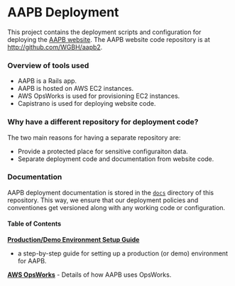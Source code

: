 # AAPB Deployment

This project contains the deployment scripts and configuration for deploying
the [AAPB website](http://americanarchive.org). The AAPB website code
repository is at http://github.com/WGBH/aapb2.

### Overview of tools used

  * AAPB is a Rails app.
  * AAPB is hosted on AWS EC2 instances.
  * AWS OpsWorks is used for provisioning EC2 instances.
  * Capistrano is used for deploying website code.

### Why have a different repository for deployment code?

The two main reasons for having a separate repository are:

  * Provide a protected place for sensitive configuraiton data.
  * Separate deployment code and documentation from website code.

### Documentation

AAPB deployment documentation is stored in the [`docs`](./docs) directory of
this repository. This way, we ensure that our deployment policies and
conventiones get versioned along with any working code or configuration.

#### Table of Contents

[**Production/Demo Environment Setup Guide**](./docs/production_env_setup_guide.md)
- a step-by-step guide for setting up a production (or demo) environment for
AAPB.

[**AWS OpsWorks**](./docs/aws_opsworks.md) - Details of how AAPB uses OpsWorks.
